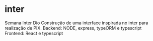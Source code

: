 # inter
Semana Inter Dio
Construção de uma interface inspirada no inter para realização de PIX.
Backend: NODE, express, typeORM e typescript
Frontend: React e typescript

